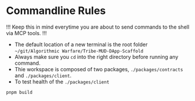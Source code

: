 # Commandline Rules

!!! Keep this in mind everytime you are about to send commands to the shell via MCP tools. !!!

- The default location of a new terminal is the root folder `~/git/Algorithmic Warfare/Tribe-MUD-DApp-Scaffold`
- Always make sure you `cd` into the right directory before running any command.
- Thie workspace is composed of two packages, `./packages/contracts` and `./packages/client`.
- To test health of the `./packages/client`
```sh
pnpm build
```

